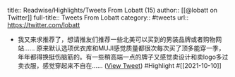 title:: Readwise/Highlights/Tweets From Lobatt (15)
author:: [[@lobatt on Twitter]]
full-title:: Tweets From Lobatt
category:: #tweets
url:: https://twitter.com/lobatt

- 我又来求推荐了，想请推友们推荐一些北美可以买到的男装品牌或者购物网站…… 原来默认选项优衣库和MUJI感觉质量都很次每次买了顶多能穿一季，年年都得换挺伤脑筋的。有一些稍高端一点的牌子又感觉卖设计和卖logo多过卖衣服，感觉穿起来不自在…… ([View Tweet](https://twitter.com/lobatt/status/1446673762875809793)) #Highlight #[[2021-10-10]]